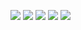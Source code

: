 ![](https://files.catbox.moe/yl5cam.webp)
![](https://files.catbox.moe/zu80qv.webp)
![](https://files.catbox.moe/zirsx1.webp)
![](https://files.catbox.moe/astj89.webp)
![](https://files.catbox.moe/67ud24.webp)
